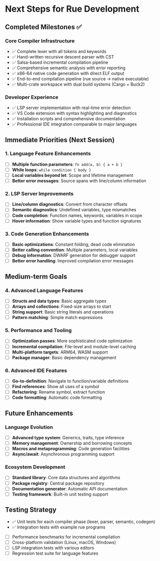 # Next Steps for Rue Development

## Completed Milestones ✅

### Core Compiler Infrastructure
- ✅ Complete lexer with all tokens and keywords
- ✅ Hand-written recursive descent parser with CST
- ✅ Salsa-based incremental compilation pipeline  
- ✅ Comprehensive semantic analysis with error reporting
- ✅ x86-64 native code generation with direct ELF output
- ✅ End-to-end compilation pipeline (rue source → native executable)
- ✅ Multi-crate workspace with dual build systems (Cargo + Buck2)

### Developer Experience
- ✅ LSP server implementation with real-time error detection
- ✅ VS Code extension with syntax highlighting and diagnostics
- ✅ Installation scripts and comprehensive documentation
- ✅ Professional IDE integration comparable to major languages

## Immediate Priorities (Next Session)

### 1. Language Feature Enhancements
- [ ] **Multiple function parameters**: `fn add(a, b) { a + b }`
- [ ] **While loops**: `while condition { body }`
- [ ] **Local variables beyond let**: Scope and lifetime management
- [ ] **Better error messages**: Source spans with line/column information

### 2. LSP Server Improvements  
- [ ] **Line/column diagnostics**: Convert from character offsets
- [ ] **Semantic diagnostics**: Undefined variables, type mismatches
- [ ] **Code completion**: Function names, keywords, variables in scope
- [ ] **Hover information**: Show variable types and function signatures

### 3. Code Generation Enhancements
- [ ] **Basic optimizations**: Constant folding, dead code elimination
- [ ] **Better calling convention**: Multiple parameters, local variables
- [ ] **Debug information**: DWARF generation for debugger support
- [ ] **Better error handling**: Improved compilation error messages

## Medium-term Goals

### 4. Advanced Language Features
- [ ] **Structs and data types**: Basic aggregate types
- [ ] **Arrays and collections**: Fixed-size arrays to start
- [ ] **String support**: Basic string literals and operations
- [ ] **Pattern matching**: Simple match expressions

### 5. Performance and Tooling
- [ ] **Optimization passes**: More sophisticated code optimization
- [ ] **Incremental compilation**: File-level and module-level caching
- [ ] **Multi-platform targets**: ARM64, WASM support
- [ ] **Package manager**: Basic dependency management

### 6. Advanced IDE Features
- [ ] **Go-to-definition**: Navigate to function/variable definitions
- [ ] **Find references**: Show all uses of a symbol
- [ ] **Refactoring**: Rename symbol, extract function
- [ ] **Code formatting**: Automatic code formatting

## Future Enhancements

### Language Evolution
- [ ] **Advanced type system**: Generics, traits, type inference
- [ ] **Memory management**: Ownership and borrowing concepts
- [ ] **Macros and metaprogramming**: Code generation facilities
- [ ] **Async/await**: Asynchronous programming support

### Ecosystem Development  
- [ ] **Standard library**: Core data structures and algorithms
- [ ] **Package registry**: Central package repository
- [ ] **Documentation generator**: Automatic API documentation
- [ ] **Testing framework**: Built-in unit testing support

## Testing Strategy

- ✅ Unit tests for each compiler phase (lexer, parser, semantic, codegen)
- ✅ Integration tests with example rue programs
- [ ] Performance benchmarks for incremental compilation
- [ ] Cross-platform validation (Linux, macOS, Windows)
- [ ] LSP integration tests with various editors
- [ ] Regression test suite for language features